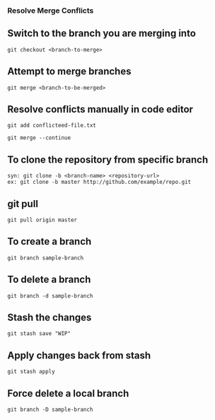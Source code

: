 ### Resolve Merge Conflicts
## Switch to the branch you are merging into
```
git checkout <branch-to-merge>
```
## Attempt to merge branches
```
git merge <branch-to-be-merged>
```
## Resolve conflicts manually in code editor

```
git add conflicteed-file.txt
```
```
git merge --continue
```
## To clone the repository from specific branch
```
syn: git clone -b <branch-name> <repository-url>
ex: git clone -b master http://github.com/example/repo.git
```
## git pull
```
git pull origin master
```
## To create a branch
```
git branch sample-branch
```
## To delete a branch
```
git branch -d sample-branch
```
## Stash the changes 
```
git stash save "WIP"
```
## Apply changes back from stash
```
git stash apply
```
## Force delete a local branch
```
git branch -D sample-branch
```